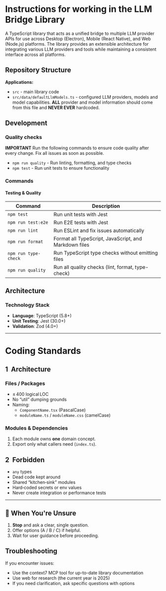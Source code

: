 # Instructions for working in the LLM Bridge Library

A TypeScript library that acts as a unified bridge to multiple LLM provider APIs for use across Desktop (Electron), Mobile (React Native), and Web (Node.js) platforms. The library provides an extensible architecture for integrating various LLM providers and tools while maintaining a consistent interface across all platforms.

## Repository Structure

**Applications:**

- `src` - main library code
- `src/data/defaultLlmModels.ts` - configured LLM providers, models and model capabilities. **ALL** provider and model information should come from this file and **NEVER EVER** hardcoded.

## Development

### Quality checks

**IMPORTANT** Run the following commands to ensure code quality after every change. Fix all issues as soon as possible.

- `npm run quality` - Run linting, formatting, and type checks
- `npm test` - Run unit tests to ensure functionality

### Commands

#### Testing & Quality

| Command              | Description                                           |
| -------------------- | ----------------------------------------------------- |
| `npm test`           | Run unit tests with Jest                              |
| `npm run test:e2e`   | Run E2E tests with Jest                               |
| `npm run lint`       | Run ESLint and fix issues automatically               |
| `npm run format`     | Format all TypeScript, JavaScript, and Markdown files |
| `npm run type-check` | Run TypeScript type checks without emitting files     |
| `npm run quality`    | Run all quality checks (lint, format, type-check)     |

## Architecture

### Technology Stack

- **Language**: TypeScript (5.8+)
- **Unit Testing**: Jest (30.0+)
- **Validation**: Zod (4.0+)

---

# Coding Standards

## 1  Architecture

### Files / Packages

- ≤ 400 logical LOC
- No “util” dumping grounds
- Naming:
  - `ComponentName.tsx` (PascalCase)
  - `moduleName.ts` / `moduleName.css` (camelCase)

### Modules & Dependencies

1. Each module owns **one** domain concept.
2. Export only what callers need (`index.ts`).

## 2  Forbidden

- `any` types
- Dead code kept around
- Shared “kitchen‑sink” modules
- Hard‑coded secrets or env values
- Never create integration or performance tests

---

## 🤔 When You're Unsure

1. **Stop** and ask a clear, single question.
2. Offer options (A / B / C) if helpful.
3. Wait for user guidance before proceeding.

## Troubleshooting

If you encounter issues:

- Use the context7 MCP tool for up-to-date library documentation
- Use web for research (the current year is 2025)
- If you need clarification, ask specific questions with options
